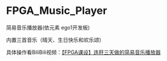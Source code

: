 # FPGA_Music_Player
简易音乐播放器(依元素 ego1开发板)

内置三首音乐（晴天、生日快乐和欢乐颂）

具体操作看BiliBili视频：[【FPGA课设】连肝三天做的简易音乐播放器](https://www.bilibili.com/video/BV19t4y1Z7Ca/)
